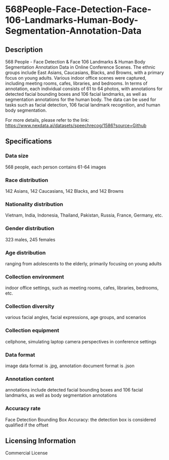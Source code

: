 # 568People-Face-Detection-Face-106-Landmarks-Human-Body-Segmentation-Annotation-Data

## Description
568 People - Face Detection & Face 106 Landmarks & Human Body Segmentation Annotation Data in Online Conference Scenes. The ethnic groups include East Asians, Caucasians, Blacks, and Browns, with a primary focus on young adults. Various indoor office scenes were captured, including meeting rooms, cafes, libraries, and bedrooms. In terms of annotation, each individual consists of 61 to 64 photos, with annotations for detected facial bounding boxes and 106 facial landmarks, as well as segmentation annotations for the human body. The data can be used for tasks such as facial detection, 106 facial landmark recognition, and human body segmentation.

For more details, please refer to the link: https://www.nexdata.ai/datasets/speechrecog/1586?source=Github

## Specifications
### Data size
568 people, each person contains 61-64 images
### Race distribution
142 Asians, 142 Caucasians, 142 Blacks, and 142 Browns
### Nationality distribution
Vietnam, India, Indonesia, Thailand, Pakistan, Russia, France, Germany, etc.
### Gender distribution
323 males, 245 females
### Age distribution
ranging from adolescents to the elderly, primarily focusing on young adults
### Collection environment
indoor office settings, such as meeting rooms, cafes, libraries, bedrooms, etc.
### Collection diversity
various facial angles, facial expressions, age groups, and scenarios
### Collection equipment
cellphone, simulating laptop camera perspectives in conference settings
### Data format
image data format is .jpg, annotation document format is .json
### Annotation content
annotations include detected facial bounding boxes and 106 facial landmarks, as well as body segmentation annotations
### Accuracy rate
Face Detection Bounding Box Accuracy: the detection box is considered qualified if the offset

## Licensing Information
Commercial License


















